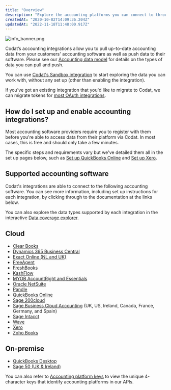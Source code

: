```yaml
---
title: "Overview"
description: "Explore the accounting platforms you can connect to through our Accounting API."
createdAt: "2020-10-02T14:09:36.204Z"
updatedAt: "2022-11-18T11:48:00.917Z"
---
```


<Head>
  <meta
    property="og:image"
    content="/img/old/2b27c1b-info_banner.png"
  />
</Head>

![](/img/old/2b27c1b-info_banner.png "info_banner.png")

Codat’s accounting integrations allow you to pull up-to-date accounting data from your customers' accounting software as well as push data to their software. Please see our [Accounting data model](/data-model/accounting/) for details on the types of data you can pull and push.

You can use [Codat's Sandbox integration](/integrations/accounting/sandbox/accounting-sandbox) to start exploring the data you can work with, without any set up (other than enabling the integration).

If you've got an existing integration that you'd like to migrate to Codat, we can migrate tokens for [most OAuth integrations](/introduction/migration).

## How do I set up and enable accounting integrations?

Most accounting software providers require you to register with them before you're able to access data from their platform via Codat. In most cases, this is free and should only take a few minutes.

The specific steps and requirements vary but we've detailed them all in the set up pages below, such as [Set up QuickBooks Online](/integrations/accounting/quickbooksonline/accounting-quickbooksonline-new-setup) and [Set up Xero](/integrations/accounting/xero/accounting-xero-setup).

## Supported accounting software

Codat's integrations are able to connect to the following accounting software. You can see more information, including set up instructions for each integration, by clicking through to the documentation at the links below.

You can also explore the data types supported by each integration in the interactive <a className="external" href="https://knowledge.codat.io/supported-features/accounting" target="_blank">Data coverage explorer</a>.

## Cloud

- [Clear Books](/integrations/accounting/clearbooks/accounting-clearbooks)
- [Dynamics 365 Business Central](/integrations/accounting/dynamics365businesscentral/accounting-dynamics365businesscentral)
- [Exact Online (NL and UK)](/integrations/accounting/exact-online/accounting-exact-online)
- [FreeAgent](/integrations/accounting/freeagent/accounting-freeagent)
- [FreshBooks](/integrations/accounting/freshbooks/accounting-freshbooks)
- [KashFlow](/integrations/accounting/kashflow/accounting-kashflow)
- [MYOB AccountRight and Essentials](/integrations/accounting/myob/accounting-myob)
- [Oracle NetSuite](/integrations/accounting/netsuite/accounting-netsuite)
- [Pandle](/integrations/accounting/pandle/accounting-pandle)
- [QuickBooks Online](/integrations/accounting/quickbooksonline/accounting-quickbooksonline)
- [Sage 200cloud](/integrations/accounting/sage200/accounting-sage200)
- [Sage Business Cloud Accounting](/integrations/accounting/sagebusinesscloud/accounting-sagebusinesscloud) (UK, US, Ireland, Canada, France, Germany, and Spain)
- [Sage Intacct](/integrations/accounting/sage-intacct/accounting-sage-intacct)
- [Wave](/integrations/accounting/wave/accounting-wave)
- [Xero](/integrations/accounting/xero/accounting-xero)
- [Zoho Books](/integrations/accounting/zoho-books/accounting-zoho-books)

## On-premise

- [QuickBooks Desktop](/integrations/accounting/quickbooksdesktop/accounting-quickbooksdesktop)
- [Sage 50 (UK & Ireland)](/integrations/accounting/sage50/accounting-sage50)

You can also refer to [Accounting platform keys](/integrations/accounting/accounting-platform-keys) to view the unique 4-character keys that identify accounting platforms in our APIs.
